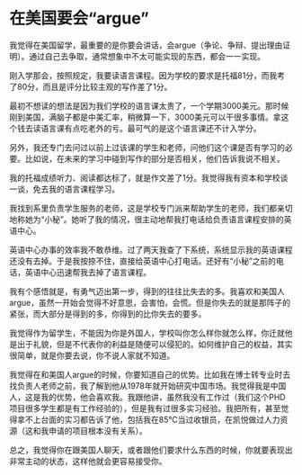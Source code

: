 # 在美国要会“argue”

我觉得在美国留学，最重要的是你要会讲话，会argue（争论、争辩、提出理由证明）。通过自己去争取，通常想象中不太可能实现的东西，都会一一实现。 

刚入学那会，按照规定，我要读语言课程。因为学校的要求是托福81分，而我考了80分，而且是评分比较主观的写作差了1分。 

最初不想读的想法是因为我们学校的语言课太贵了，一个学期3000美元。那时候刚到美国，满脑子都是中美汇率，稍微算一下，3000美元可以干很多事情。拿这个钱去读语言课有点吃老外的亏。最可气的是这个语言课还不计入学分。 

另外，我还专门去问过以前上过该课的学生和老师，问他们这个课是否有学习的必要。比如说，在未来的学习中碰到写作的部分是否相关，他们告诉我说不相关。 

我的托福成绩听力、阅读都达标了，就是作文差了1分。我觉得我有资本和学校谈一谈，免去我的语言课程学习。 

我找到系里负责学生服务的老师，这是学校专门派来帮助学生的老师，我们都亲切地称她为“小秘”。她听了我的情况，很主动地帮我打电话给负责语言课程安排的英语中心。 

英语中心办事的效率我不敢恭维。过了两天我查了下系统，系统显示我的英语课程还没有去掉。于是我按捺不住，直接给英语中心打电话。还好有“小秘”之前的电话，英语中心迅速帮我去掉了语言课程。 

我有个感悟就是，有勇气迈出第一步，得到的往往比失去的多。我喜欢和美国人argue，虽然一开始会觉得不好意思，会害怕，会慌。但是你失去的就是那阵子的紧张，而大部分是得到的多，你得到的比你失去的要多。 

我觉得作为留学生，不能因为你是外国人，学校叫你怎么样你就怎么样，你迁就他是出于礼貌，但是不代表你的利益是随便可以侵犯的。如何维护自己的权益，其实很简单，就是你要去说，你不说人家就不知道。 

我觉得在和美国人argue的时候，你要知道自己的优势。比如我在博士转专业时去找负责人老师之前，我了解到他从1978年就开始研究中国市场。我觉得我是中国人，这是我的优势，他会喜欢我。我跟他讲，虽然我没有工作过（我们这个PHD项目很多学生都是有工作经验的），但是我有过很多实习经验。我把所有，甚至觉得拿不上台面的实习都告诉了他，包括我在85℃当过收银员，在凯悦做过人力资源（这和我申请的项目根本没有关系）。 

总之，我觉得你在跟美国人聊天，或者跟他们要求什么东西的时候，你就要表现出非常主动的状态，这样他就会更容易接受你。